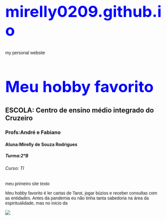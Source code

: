 # mirelly0209.github.io
my personal website
<html>
<style>
p{font-family: arial;font-size: 14px;}
h1{font-size: 50px;color: blue;}
</style>
<h1> Meu hobby favorito </h1>
<meta charset="utf-8">
<h2>ESCOLA: Centro de ensino médio integrado do Cruzeiro</h2>
<h3>Profs:André e Fabiano</h3>
<h4>Aluna:Mirelly de Souza Rodrigues</h4>
<h5>Turma:2°B</h5>
<h6>Curso: TI </h6>
<p>meu primeiro site texto </p> 

<p>  Meu hobby favorito é ler cartas de Tarot, jogar búzios e receber consultas com as entidades.     
Antes da pandemia eu não tinha tanta sabedoria na área da espiritualidade, mas no inicio da  </p>

<img src="C:/Users/Mirelly/Desktop/tarot.jpg">

<html>
